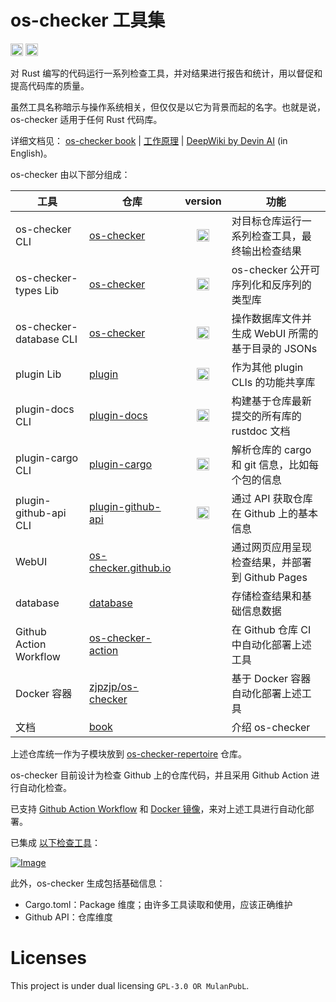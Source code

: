 # os-checker 工具集

[<img alt="github" src="https://img.shields.io/github/license/os-checker/os-checker" height="20">](https://github.com/os-checker/os-checker)
[<img alt="github" src="https://img.shields.io/crates/v/os-checker" height="20">](https://crates.io/crates/os-checker)

对 Rust 编写的代码运行一系列检查工具，并对结果进行报告和统计，用以督促和提高代码库的质量。

虽然工具名称暗示与操作系统相关，但仅仅是以它为背景而起的名字。也就是说， os-checker 适用于任何 Rust 代码库。

详细文档见： [os-checker book](https://os-checker.github.io/book/checkers.html) | [工作原理](https://os-checker.github.io/book/under-the-hood.html) | [DeepWiki by Devin AI](https://deepwiki.com/os-checker/os-checker) (in English)。

os-checker 由以下部分组成：

| 工具                    | 仓库                          |                                                 version                                                | 功能                                              |
|-------------------------|-------------------------------|:------------------------------------------------------------------------------------------------------:|---------------------------------------------------|
| os-checker CLI          | [os-checker]                  |          [<img alt="github" src="https://img.shields.io/crates/v/os-checker" height="20">][1]          | 对目标仓库运行一系列检查工具，最终输出检查结果    |
| os-checker-types Lib    | [os-checker]                  |      [<img alt="github" src="https://img.shields.io/crates/v/os-checker-types" height="20">][1.1]      | os-checker 公开可序列化和反序列的类型库           |
| os-checker-database CLI | [os-checker]                  |     [<img alt="github" src="https://img.shields.io/crates/v/os-checker-database" height="20">][1.2]    | 操作数据库文件并生成 WebUI 所需的基于目录的 JSONs |
| plugin Lib              | [plugin]                      |       [<img alt="github" src="https://img.shields.io/crates/v/os-checker-plugin" height="20">][0]      | 作为其他 plugin CLIs 的功能共享库                 |
| plugin-docs CLI         | [plugin-docs]                 |    [<img alt="github" src="https://img.shields.io/crates/v/os-checker-plugin-docs" height="20">][2]    | 构建基于仓库最新提交的所有库的 rustdoc 文档       |
| plugin-cargo CLI        | [plugin-cargo]                |    [<img alt="github" src="https://img.shields.io/crates/v/os-checker-plugin-cargo" height="20">][3]   | 解析仓库的 cargo 和 git 信息，比如每个包的信息    |
| plugin-github-api CLI   | [plugin-github-api]           | [<img alt="github" src="https://img.shields.io/crates/v/os-checker-plugin-github-api" height="20">][4] | 通过 API 获取仓库在 Github 上的基本信息           |
| WebUI                   | [os-checker.github.io][WebUI] |                                                                                                        | 通过网页应用呈现检查结果，并部署到 Github Pages   |
| database                | [database]                    |                                                                                                        | 存储检查结果和基础信息数据                        |
| Github Action Workflow  | [os-checker-action]           |                                                                                                        | 在 Github 仓库 CI 中自动化部署上述工具            |
| Docker 容器             | [zjpzjp/os-checker]           |                                                                                                        | 基于 Docker 容器自动化部署上述工具                |
| 文档                    | [book]                        |                                                                                                        | 介绍 os-checker                                   |

上述仓库统一作为子模块放到 [os-checker-repertoire] 仓库。

[os-checker-repertoire]: https://github.com/os-checker/os-checker-repertoire

[os-checker]: https://github.com/os-checker/os-checker
[1]: https://crates.io/crates/os-checker
[1.1]: https://crates.io/crates/os-checker-types
[1.2]: https://crates.io/crates/os-checker-database
[plugin]: https://github.com/os-checker/plugin
[0]: https://crates.io/crates/os-checker-plugin
[plugin-docs]: https://github.com/os-checker/docs
[2]: https://crates.io/crates/os-checker-plugin-docs
[plugin-cargo]: https://github.com/os-checker/plugin-cargo
[3]: https://crates.io/crates/os-checker-plugin-cargo
[plugin-github-api]: https://github.com/os-checker/plugin-github-api
[4]: https://crates.io/crates/os-checker-plugin-github-api

[os-checker-action]: https://github.com/os-checker/os-checker-action
[zjpzjp/os-checker]: https://hub.docker.com/repository/docker/zjpzjp/os-checker

[WebUI]: https://github.com/os-checker/os-checker.github.io
[os-checker.github.io]: https://os-checker.github.io
[database]: https://github.com/os-checker/database
[book]: https://github.com/os-checker/book

os-checker 目前设计为检查 Github 上的仓库代码，并且采用 Github Action 进行自动化检查。

已支持 [Github Action Workflow][os-checker-action] 和 [Docker 镜像][zjpzjp/os-checker]，来对上述工具进行自动化部署。

已集成 [以下检查工具](https://os-checker.github.io/book/checkers.html)：

[![Image](https://github.com/user-attachments/assets/67ca6f1f-967c-4eea-8050-5678fc1fa59c)](https://os-checker.github.io/book/checkers.html)

此外，os-checker 生成包括基础信息：
* Cargo.toml：Package 维度；由许多工具读取和使用，应该正确维护
* Github API：仓库维度

# Licenses

This project is under dual licensing `GPL-3.0 OR MulanPubL`.

